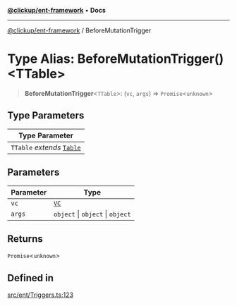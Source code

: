 [**@clickup/ent-framework**](../README.md) • **Docs**

***

[@clickup/ent-framework](../globals.md) / BeforeMutationTrigger

# Type Alias: BeforeMutationTrigger()\<TTable\>

> **BeforeMutationTrigger**\<`TTable`\>: (`vc`, `args`) => `Promise`\<`unknown`\>

## Type Parameters

| Type Parameter |
| ------ |
| `TTable` *extends* [`Table`](Table.md) |

## Parameters

| Parameter | Type |
| ------ | ------ |
| `vc` | [`VC`](../classes/VC.md) |
| `args` | `object` \| `object` \| `object` |

## Returns

`Promise`\<`unknown`\>

## Defined in

[src/ent/Triggers.ts:123](https://github.com/clickup/ent-framework/blob/master/src/ent/Triggers.ts#L123)
